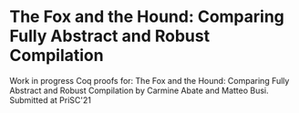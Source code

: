 # The Fox and the Hound: Comparing Fully Abstract and Robust Compilation
Work in progress Coq proofs for:
  The Fox and the Hound: Comparing Fully Abstract and Robust Compilation by Carmine Abate and Matteo Busi. Submitted at PriSC'21 
